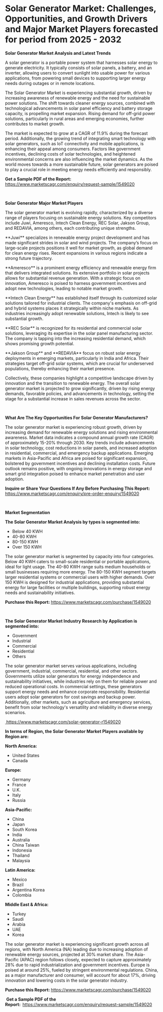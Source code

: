 <p><h1>Solar Generator Market: Challenges, Opportunities, and Growth Drivers and Major Market Players forecasted for period from 2025 - 2032</h1></p><p><strong>Solar Generator Market Analysis and Latest Trends</strong></p>
<p><p>A solar generator is a portable power system that harnesses solar energy to generate electricity. It typically consists of solar panels, a battery, and an inverter, allowing users to convert sunlight into usable power for various applications, from powering small devices to supporting larger energy needs during outages or in remote locations.</p><p>The Solar Generator Market is experiencing substantial growth, driven by increasing awareness of renewable energy and the need for sustainable power solutions. The shift towards cleaner energy sources, combined with technological advancements in solar panel efficiency and battery storage capacity, is propelling market expansion. Rising demand for off-grid power solutions, particularly in rural areas and emerging economies, further contributes to market growth.</p><p>The market is expected to grow at a CAGR of 11.9% during the forecast period. Additionally, the growing trend of integrating smart technology with solar generators, such as IoT connectivity and mobile applications, is enhancing their appeal among consumers. Factors like government incentives, declining costs of solar technologies, and heightened environmental concerns are also influencing the market dynamics. As the world moves towards a more sustainable future, solar generators are poised to play a crucial role in meeting energy needs efficiently and responsibly.</p></p>
<p><strong>Get a Sample PDF of the Report:&nbsp;</strong> <a href="https://www.marketscagr.com/enquiry/request-sample/1549020?utm_campaign=2097&utm_medium=2&utm_source=Github&utm_content=ia&utm_term=16042025&utm_id=solar-generator">https://www.marketscagr.com/enquiry/request-sample/1549020</a></p>
<p>&nbsp;</p>
<p><strong>Solar Generator Major Market Players</strong></p>
<p><p>The solar generator market is evolving rapidly, characterized by a diverse range of players focusing on sustainable energy solutions. Key competitors include Juwi, Ameresco, Intech Clean Energy, REC Solar, Jakson Group, and REDAVIA, among others, each contributing unique strengths.</p><p>**Juwi** specializes in renewable energy project development and has made significant strides in solar and wind projects. The company’s focus on large-scale projects positions it well for market growth, as global demand for clean energy rises. Recent expansions in various regions indicate a strong future trajectory.</p><p>**Ameresco** is a prominent energy efficiency and renewable energy firm that delivers integrated solutions. Its extensive portfolio in solar projects allows for substantial revenue generation. With a strategic focus on innovation, Ameresco is poised to harness government incentives and adopt new technologies, leading to notable market growth.</p><p>**Intech Clean Energy** has established itself through its customized solar solutions tailored for industrial clients. The company's emphasis on off-grid and hybrid systems places it strategically within niche markets. As industries increasingly adopt renewable solutions, Intech is likely to see substantial growth.</p><p>**REC Solar** is recognized for its residential and commercial solar solutions, leveraging its expertise in the solar panel manufacturing sector. The company is tapping into the increasing residential demand, which shows promising growth potential.</p><p>**Jakson Group** and **REDAVIA** focus on robust solar energy deployments in emerging markets, particularly in India and Africa. Their strategies target off-grid solar systems, which are crucial for underserved populations, thereby enhancing their market presence.</p><p>Collectively, these companies highlight a competitive landscape driven by innovation and the transition to renewable energy. The overall solar generator market is projected to grow significantly, driven by rising energy demands, favorable policies, and advancements in technology, setting the stage for a substantial increase in sales revenues across the sector.</p></p>
<p>&nbsp;</p>
<p><strong>What Are The Key Opportunities For Solar Generator Manufacturers?</strong></p>
<p><p>The solar generator market is experiencing robust growth, driven by increasing demand for renewable energy solutions and rising environmental awareness. Market data indicates a compound annual growth rate (CAGR) of approximately 15-20% through 2030. Key trends include advancements in solar technology, cost reductions in solar panels, and increased adoption in residential, commercial, and emergency backup applications. Emerging markets in Asia-Pacific and Africa are poised for significant expansion, bolstered by government incentives and declining installation costs. Future outlook remains positive, with ongoing innovations in energy storage and smart grid integration poised to enhance market penetration and user adoption.</p></p>
<p><strong>Inquire or Share Your Questions If Any Before Purchasing This Report:</strong> <a href="https://www.marketscagr.com/enquiry/pre-order-enquiry/1549020?utm_campaign=2097&utm_medium=2&utm_source=Github&utm_content=ia&utm_term=16042025&utm_id=solar-generator">https://www.marketscagr.com/enquiry/pre-order-enquiry/1549020</a></p>
<p>&nbsp;</p>
<p><strong>Market Segmentation</strong></p>
<p><strong>The Solar Generator Market Analysis by types is segmented into:</strong></p>
<p><ul><li>Below 40 KWH</li><li>40-80 KWH</li><li>80-150 KWH</li><li>Over 150 KWH</li></ul></p>
<p><p>The solar generator market is segmented by capacity into four categories. Below 40 KWH caters to small-scale residential or portable applications, ideal for light usage. The 40-80 KWH range suits medium households or small businesses requiring more energy. The 80-150 KWH segment targets larger residential systems or commercial users with higher demands. Over 150 KWH is designed for industrial applications, providing substantial energy for large facilities or multiple buildings, supporting robust energy needs and sustainability initiatives.</p></p>
<p><strong>Purchase this Report:&nbsp;</strong><a href="https://www.marketscagr.com/purchase/1549020?utm_campaign=2097&utm_medium=2&utm_source=Github&utm_content=ia&utm_term=16042025&utm_id=solar-generator">https://www.marketscagr.com/purchase/1549020</a></p>
<p>&nbsp;</p>
<p><strong>The Solar Generator Market Industry Research by Application is segmented into:</strong></p>
<p><ul><li>Government</li><li>Industrial</li><li>Commercial</li><li>Residential</li><li>Others</li></ul></p>
<p><p>The solar generator market serves various applications, including government, industrial, commercial, residential, and other sectors. Governments utilize solar generators for energy independence and sustainability initiatives, while industries rely on them for reliable power and reduced operational costs. In commercial settings, these generators support energy needs and enhance corporate responsibility. Residential users adopt solar generators for cost savings and backup power. Additionally, other markets, such as agriculture and emergency services, benefit from solar technology's versatility and reliability in diverse energy scenarios.</p></p>
<p><a href="https://www.marketscagr.com/solar-generator-r1549020?utm_campaign=2097&utm_medium=2&utm_source=Github&utm_content=ia&utm_term=16042025&utm_id=solar-generator">&nbsp;https://www.marketscagr.com/solar-generator-r1549020</a></p>
<p><strong>In terms of Region, the Solar Generator Market Players available by Region are:</strong></p>
<p>
    <p> <strong> North America: </strong>
        <ul>
            <li>United States</li>
            <li>Canada</li>
        </ul>
        </p> 
    <p> <strong> Europe: </strong>
        <ul>
            <li>Germany</li>
            <li>France</li>
            <li>U.K.</li>
            <li>Italy</li>
            <li>Russia</li>
        </ul>
        </p> 
    <p> <strong> Asia-Pacific: </strong>
        <ul>
            <li>China</li>
            <li>Japan</li>
            <li>South Korea</li>
            <li>India</li>
            <li>Australia</li>
            <li>China Taiwan</li>
            <li>Indonesia</li>
            <li>Thailand</li>
            <li>Malaysia</li>
        </ul>
        </p> 
    <p> <strong> Latin America: </strong>
        <ul>
            <li>Mexico</li>
            <li>Brazil</li>
            <li>Argentina Korea</li>
            <li>Colombia</li>
        </ul>
        </p> 
    <p> <strong> Middle East & Africa: </strong>
        <ul>
            <li>Turkey</li>
            <li>Saudi</li>
            <li>Arabia</li>
            <li>UAE</li>
            <li>Korea</li>
        </ul>
    </p>
    </p>
<p><p>The solar generator market is experiencing significant growth across all regions, with North America (NA) leading due to increasing adoption of renewable energy sources, projected at 30% market share. The Asia-Pacific (APAC) region follows closely, expected to capture approximately 28% due to rapid industrialization and government incentives. Europe is poised at around 25%, fueled by stringent environmental regulations. China, as a major manufacturer and consumer, will account for about 17%, driving innovation and lowering costs in the solar generator industry.</p></p>
<p><strong>Purchase this Report: </strong><a href="https://www.marketscagr.com/purchase/1549020?utm_campaign=2097&utm_medium=2&utm_source=Github&utm_content=ia&utm_term=16042025&utm_id=solar-generator">https://www.marketscagr.com/purchase/1549020</a></p>
<p>&nbsp;<strong>Get a Sample PDF of the Report:&nbsp;&nbsp;</strong><a href="https://www.marketscagr.com/enquiry/request-sample/1549020?utm_campaign=2097&utm_medium=2&utm_source=Github&utm_content=ia&utm_term=16042025&utm_id=solar-generator">https://www.marketscagr.com/enquiry/request-sample/1549020</a></p>
<p><strong></strong></p>
<p><p></p><p></p><p></p></p>